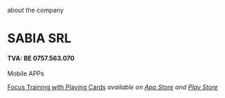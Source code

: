 about the company

# SABIA SRL

#### TVA: BE 0757.563.070 

Mobile APPs

[Focus Training with Playing Cards](https://thesabian.github.io/focus-training-app/) _available on [App Store](https://apps.apple.com/be/app/focus-training-w-playing-cards/id1576114679#?platform=iphone) and [Play Store](https://play.google.com/store/apps/details?id=com.focustraining.app)_